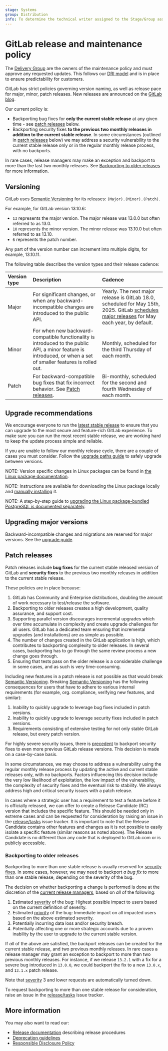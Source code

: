 ```yaml
---
stage: Systems
group: Distribution
info: To determine the technical writer assigned to the Stage/Group associated with this page, see https://handbook.gitlab.com/handbook/product/ux/technical-writing/#assignments
---
```


# GitLab release and maintenance policy

The [Delivery Group](https://handbook.gitlab.com/handbook/engineering/infrastructure/team/delivery/) are the owners of the maintenance policy and must approve any requested updates. This follows our [DRI model](https://handbook.gitlab.com/handbook/people-group/directly-responsible-individuals/) and is in place to ensure predictability for customers.

GitLab has strict policies governing version naming, as well as release pace for major, minor,
patch releases. New releases are announced on the [GitLab blog](https://about.gitlab.com/releases/categories/releases/).

Our current policy is:

- Backporting bug fixes for **only the current stable release** at any given time - see [patch releases](#patch-releases) below.
- Backporting security fixes **to the previous two monthly releases in addition to the current stable release**. In some circumstances (outlined in [patch releases](#patch-releases) below) we may address a security vulnerability to the current stable release only or in the regular monthly release process, with no backports.

In rare cases, release managers may make an exception and backport to more than
the last two monthly releases. See
[Backporting to older releases](#backporting-to-older-releases) for more information.

## Versioning

GitLab uses [Semantic Versioning](https://semver.org/) for its releases:
`(Major).(Minor).(Patch)`.

For example, for GitLab version 13.10.6:

- `13` represents the major version. The major release was 13.0.0 but often referred to as 13.0.
- `10` represents the minor version. The minor release was 13.10.0 but often referred to as 13.10.
- `6` represents the patch number.

Any part of the version number can increment into multiple digits, for example, 13.10.11.

The following table describes the version types and their release cadence:

| Version type | Description | Cadence |
|:-------------|:------------|:--------|
| Major        | For significant changes, or when any backward-incompatible changes are introduced to the public API. | Yearly. The next major release is GitLab 18.0, scheduled for May 15th, 2025. GitLab [schedules major releases](https://about.gitlab.com/releases/) for May each year, by default. |
| Minor        | For when new backward-compatible functionality is introduced to the public API, a minor feature is introduced, or when a set of smaller features is rolled out. | Monthly, scheduled for the third Thursday of each month. |
| Patch        | For backward-compatible bug fixes that fix incorrect behavior. See [Patch releases](#patch-releases). | Bi-monthly, scheduled for the second and fourth Wednesday of each month. |

## Upgrade recommendations

We encourage everyone to run the [latest stable release](https://about.gitlab.com/releases/categories/releases/)
to ensure that you can upgrade to the most secure and feature-rich GitLab experience.
To make sure you can run the most recent stable release, we are working
hard to keep the update process simple and reliable.

If you are unable to follow our monthly release cycle, there are a couple of
cases you must consider. Follow the
[upgrade paths guide](../update/index.md#upgrade-paths) to safely upgrade
between versions.

NOTE:
Version specific changes in Linux packages can be found in [the Linux package documentation](../update/package/index.md#version-specific-changes).

NOTE:
Instructions are available for downloading the Linux package locally and [manually installing](../update/package/index.md#upgrade-using-a-manually-downloaded-package) it.

NOTE:
A step-by-step guide to [upgrading the Linux package-bundled PostgreSQL is documented separately](https://docs.gitlab.com/omnibus/settings/database.html#upgrade-packaged-postgresql-server).

## Upgrading major versions

Backward-incompatible changes and migrations are reserved for major versions. See the [upgrade guide](../update/index.md#upgrading-to-a-new-major-version).

## Patch releases

Patch releases include **bug fixes** for the current stable released version of
GitLab and **security fixes** to the previous two monthly releases in addition to the current stable release.

These policies are in place because:

1. GitLab has Community and Enterprise distributions, doubling the amount of work
   necessary to test/release the software.
1. Backporting to older releases creates a high development, quality assurance,
   and support cost.
1. Supporting parallel version discourages incremental upgrades which over time accumulate in
   complexity and create upgrade challenges for all users. GitLab has a dedicated team ensuring that
   incremental upgrades (and installations) are as simple as possible.
1. The number of changes created in the GitLab application is high, which contributes to backporting complexity to older releases. In several cases, backporting has to go through the same
   review process a new change goes through.
1. Ensuring that tests pass on the older release is a considerable challenge in some cases, and as such is very time-consuming.

Including new features in a patch release is not possible as that would break [Semantic Versioning](https://semver.org/).
Breaking [Semantic Versioning](https://semver.org/) has the following consequences for users that
have to adhere to various internal requirements (for example, org. compliance, verifying new features, and similar):

1. Inability to quickly upgrade to leverage bug fixes included in patch versions.
1. Inability to quickly upgrade to leverage security fixes included in patch versions.
1. Requirements consisting of extensive testing for not only stable GitLab release, but every patch version.

For highly severe security issues, there is
[precedent](https://about.gitlab.com/releases/2016/05/02/cve-2016-4340-patches/)
to backport security fixes to even more previous GitLab release versions.
This decision is made on a case-by-case basis.

In some circumstances, we may choose to address a vulnerability using the regular monthly release process by
updating the active and current stable releases only, with no backports. Factors influencing this decision include
the very low likelihood of exploitation, the low impact of the vulnerability, the complexity of security fixes and
the eventual risk to stability. We always address high and critical security issues with a patch release.

In cases where a strategic user has a requirement to test a feature before it is
officially released, we can offer to create a Release Candidate (RC) version that
includes the specific feature. This should be needed only in extreme cases and can be requested for
consideration by raising an issue in the [release/tasks](https://gitlab.com/gitlab-org/release/tasks/-/issues/new?issuable_template=Backporting-request) issue tracker.
It is important to note that the Release Candidate contains other features and changes as
it is not possible to easily isolate a specific feature (similar reasons as noted above). The
Release Candidate is no different than any code that is deployed to GitLab.com or is publicly
accessible.

### Backporting to older releases

Backporting to more than one stable release is usually reserved for [security fixes](#patch-releases).
In some cases, however, we may need to backport *a bug fix* to more than one stable
release, depending on the severity of the bug.

The decision on whether backporting a change is performed is done at the discretion of the
[current release managers](https://about.gitlab.com/community/release-managers/),
based on *all* of the following:

1. Estimated [severity](../development/labels/index.md#severity-labels) of the bug:
   Highest possible impact to users based on the current definition of severity.
1. Estimated [priority](../development/labels/index.md#priority-labels) of the bug:
   Immediate impact on all impacted users based on the above estimated severity.
1. Potentially incurring data loss and/or security breach.
1. Potentially affecting one or more strategic accounts due to a proven inability by the user to upgrade to the current stable version.

If *all* of the above are satisfied, the backport releases can be created for
the current stable release, and two previous monthly releases. In rare cases a release manager may grant an exception to backport to more than two previous monthly releases.
For instance, if we release `13.2.1` with a fix for a severe bug introduced in
`13.0.0`, we could backport the fix to a new `13.0.x`, and `13.1.x` patch release.

Note that [severity](../development/labels/index.md#severity-labels) 3 and lower
requests are automatically turned down.

To request backporting to more than one stable release for consideration, raise an issue in the
[release/tasks](https://gitlab.com/gitlab-org/release/tasks/-/issues/new?issuable_template=Backporting-request) issue tracker.

## More information

You may also want to read our:

- [Release documentation](https://gitlab.com/gitlab-org/release/docs) describing release procedures
- [Deprecation guidelines](../development/deprecation_guidelines/index.md)
- [Responsible Disclosure Policy](https://about.gitlab.com/security/disclosure/)
